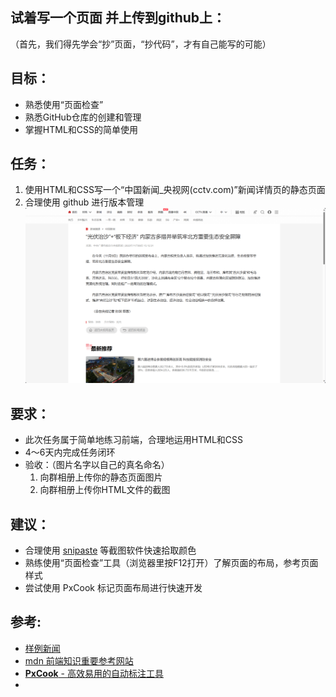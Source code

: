 ## 试着写一个页面 并上传到github上：
（首先，我们得先学会“抄”页面，“抄代码”，才有自己能写的可能）

## 目标：
- 熟悉使用“页面检查”
- 熟悉GitHub仓库的创建和管理
- 掌握HTML和CSS的简单使用

## 任务：
1. 使用HTML和CSS写一个“中国新闻_央视网(cctv.com)”新闻详情页的静态页面
2. 合理使用 github 进行版本管理
![Alt text](news.png)
## 要求：
- 此次任务属于简单地练习前端，合理地运用HTML和CSS
- 4～6天内完成任务闭环
- 验收：（图片名字以自己的真名命名）
  1. 向群相册上传你的静态页面图片
  2. 向群相册上传你HTML文件的截图

## 建议：
- 合理使用 [snipaste](https://zh.snipaste.com/) 等截图软件快速拾取颜色
- 熟练使用“页面检查”工具（浏览器里按F12打开）了解页面的布局，参考页面样式
- 尝试使用 PxCook 标记页面布局进行快速开发

## 参考:
- [样例新闻](https://news.cctv.com/2023/11/09/ARTIfUIHff3QidzgLfM5d2Id231109.shtml?spm=C94212.PBZrLs0D62ld.EKoevbmLqVHC.15)
- [mdn 前端知识重要参考网站](https://developer.mozilla.org/zh-CN/docs/Web)
-  [**PxCook** - 高效易用的自动标注工具](https://www.fancynode.com.cn/pxcook)
- 
